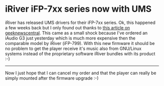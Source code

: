 # iRiver iFP-7xx series now with UMS

iRiver has released UMS drivers for their iFP-7xx series. Ok, this happened a few weeks back but I only found out thanks to <a href="http://www.geeknewscentral.com/archives/003687.html">this article on geeknewscentral</a>. This came as a small shock because I've ordered an iAudio G3 just yesterday which is much more expensive then the comparable model by iRiver (iFP-799). With this new firmware it should be no problem to get the player receive it's music also from GNU/Linux systems instead of the proprietary software iRiver bundles with its product :-)

-------------------------------



Now I just hope that I can cancel my order and that the player can really be simply mounted after the firmware upgrade :-)